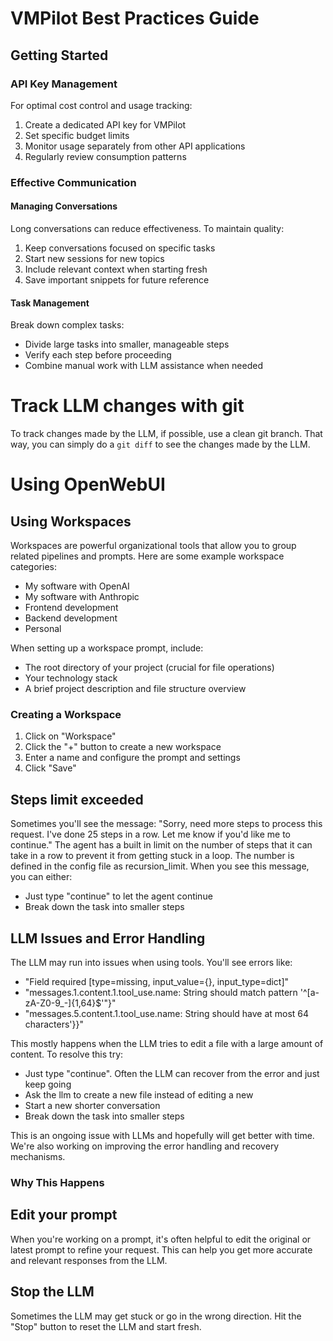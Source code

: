 # VMPilot Best Practices Guide

## Getting Started

### API Key Management
For optimal cost control and usage tracking:
1. Create a dedicated API key for VMPilot
2. Set specific budget limits
3. Monitor usage separately from other API applications
4. Regularly review consumption patterns

### Effective Communication

#### Managing Conversations
Long conversations can reduce effectiveness. To maintain quality:
1. Keep conversations focused on specific tasks
2. Start new sessions for new topics
3. Include relevant context when starting fresh
4. Save important snippets for future reference

#### Task Management
Break down complex tasks:
- Divide large tasks into smaller, manageable steps
- Verify each step before proceeding
- Combine manual work with LLM assistance when needed

# Track LLM changes with git

To track changes made by the LLM, if possible, use a clean git branch. That way, you can simply do a `git diff` to see the changes made by the LLM. 

# Using OpenWebUI

## Using Workspaces

Workspaces are powerful organizational tools that allow you to group related pipelines and prompts. Here are some example workspace categories:
- My software with OpenAI
- My software with Anthropic
- Frontend development
- Backend development
- Personal

When setting up a workspace prompt, include:
- The root directory of your project (crucial for file operations)
- Your technology stack
- A brief project description and file structure overview

### Creating a Workspace
1. Click on "Workspace"
2. Click the "+" button to create a new workspace
3. Enter a name and configure the prompt and settings
4. Click "Save"

## Steps limit exceeded

Sometimes you'll see the message: "Sorry, need more steps to process this request. I've done 25 steps in a row. Let me know if you'd like me to continue."
The agent has a built in limit on the number of steps that it can take in a row to prevent it from getting stuck in a loop. The number is defined in the config file as recursion_limit. 
When you see this message, you can either:
- Just type "continue" to let the agent continue
- Break down the task into smaller steps

## LLM Issues and Error Handling

The LLM may run into issues when using tools. You'll see errors like:
- "Field required [type=missing, input_value={}, input_type=dict]"
- "messages.1.content.1.tool_use.name: String should match pattern '^[a-zA-Z0-9_-]{1,64}$'"}"
- "messages.5.content.1.tool_use.name: String should have at most 64 characters'}}"

This mostly happens when the LLM tries to edit a file with a large amount of content. To resolve this try:
- Just type "continue". Often the LLM can recover from the error and just keep going
- Ask the llm to create a new file instead of editing a new
- Start a new shorter conversation
- Break down the task into smaller steps

This is an ongoing issue with LLMs and hopefully will get better with time. We're also working on improving the error handling and recovery mechanisms.

### Why This Happens

## Edit your prompt

When you're working on a prompt, it's often helpful to edit the original or latest prompt to refine your request. This can help you get more accurate and relevant responses from the LLM.

## Stop the LLM

Sometimes the LLM may get stuck or go in the wrong direction. Hit the "Stop" button to reset the LLM and start fresh.

